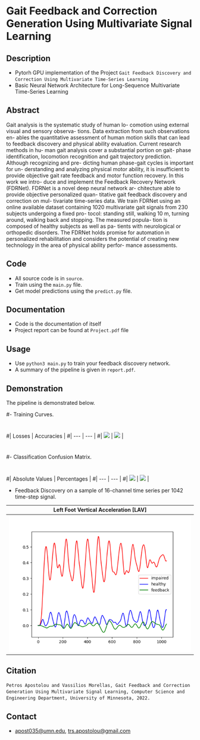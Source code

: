 # Gait Feedback and Correction Generation Using Multivariate Signal Learning

## Description
- Pytorh GPU implementation of the Project `Gait Feedback Discovery and Correction Using Multivariate Time-Series Learning`
- Basic Neural Network Architecture for Long-Sequence Multivariate Time-Series Learning   

## Abstract
Gait analysis is the systematic study of human lo-
comotion using external visual and sensory observa-
tions. Data extraction from such observations en-
ables the quantitative assessment of human motion
skills that can lead to feedback discovery and physical
ability evaluation. Current research methods in hu-
man gait analysis cover a substantial portion on gait-
phase identification, locomotion recognition and gait
trajectory prediction. Although recognizing and pre-
dicting human phase-gait cycles is important for un-
derstanding and analyzing physical motor ability, it
is insufficient to provide objective gait rate feedback
and motor function recovery. In this work we intro-
duce and implement the Feedback Recovery Network
(FDRNet). FDRNet is a novel deep neural network ar-
chitecture able to provide objective personalized quan-
titative gait feedback discovery and correction on mul-
tivariate time-series data. We train FDRNet using an
online available dataset containing 1020 multivariate
gait signals from 230 subjects undergoing a fixed pro-
tocol: standing still, walking 10 m, turning around,
walking back and stopping. The measured popula-
tion is composed of healthy subjects as well as pa-
tients with neurological or orthopedic disorders. The
FDRNet holds promise for automation in personalized
rehabilitation and considers the potential of creating
new technology in the area of physical ability perfor-
mance assessments.

## Code
- All source code is in `source`.
- Train using the `main.py` file.
- Get model predictions using the `predict.py` file.

## Documentation
- Code is the documentation of itself
- Project report can be found at `Project.pdf` file

## Usage
- Use `python3 main.py` to train your feedback discovery network.
- A summary of the pipeline is given in `report.pdf`.

## Demonstration
The pipeline is demonstrated below.

#- Training Curves.
#
#| Losses | Accuracies |
#| --- | --- |
#| ![](./figs/real_loss.PNG) | ![](./figs/real_accuracy.PNG) |
#
#- Classification Confusion Matrix.
#
#| Absolute Values | Percentages |
#| --- | --- |
#| ![](./figs/val_conf_mat.png) | ![](./figs/val_conf_mat_percent.png) |


- Feedback Discovery on a sample of 16-channel time series per 1042 time-step signal.

| Left Foot Vertical Acceleration [LAV]
| --- |
| ![](./results/pred.png)

## Citation
`Petros Apostolou and Vassilios Morellas, Gait Feedback and Correction Generation Using Multivariate Signal Learning, Computer Science and Engineering Department,
University of Minnesota, 2022.`

## Contact
- apost035@umn.edu, trs.apostolou@gmail.com


